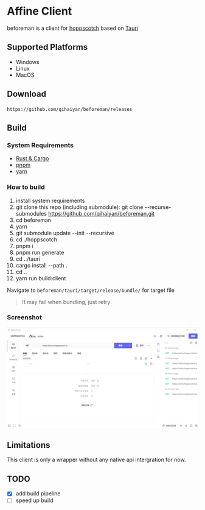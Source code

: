 # Affine Client

beforeman is a client for [hoppscotch](https://github.com/hoppscotch/hoppscotch.git) based on [Tauri](https://tauri.app/)

## Supported Platforms

- Windows
- Linux
- MacOS

## Download

`https://github.com/qihaiyan/beforeman/releases`

## Build

### System Requirements

- [Rust & Cargo](https://www.rust-lang.org/)
- [pnpm](https://pnpm.io/)
- [yarn](https://yarnpkg.com/)

### How to build

1. install system requirements
2. git clone this repo (including submodule): git clone --recurse-submodules https://github.com/qihaiyan/beforeman.git
3. cd beforeman
4. yarn
5. git submodule update --init --recursive
6. cd ./hoppscotch
7. pnpm i
8. pnpm run generate
9. cd ../tauri
10. cargo install --path .
11. cd ..
12. yarn run build:client

Navigate to `beforeman/tauri/target/release/bundle/` for target file

> It may fail when bundling, just retry

### Screenshot

![home](./screenshots/home.png)

## Limitations

This client is only a wrapper without any native api intergration for now.

## TODO

- [x] add build pipeline
- [ ] speed up build
